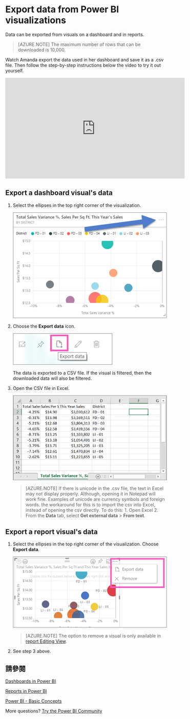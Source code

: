 <properties
   pageTitle="Export data from a visualization"
   description="Export data from a report visualization and dashboard visualization"
   services="powerbi"
   documentationCenter=""
   authors="mihart"
   manager="mblythe"
   backup=""
   editor=""
   tags=""
   featuredVideoId="jtlLGRKBvXY"
   qualityFocus="no"
   qualityDate=""/>

<tags
   ms.service="powerbi"
   ms.devlang="NA"
   ms.topic="article"
   ms.tgt_pltfrm="NA"
   ms.workload="powerbi"
   ms.date="08/25/2016"
   ms.author="mihart"/>

# Export data from Power BI visualizations
Data can be exported from visuals on a dashboard and in reports.  

>[AZURE.NOTE] The maximum number of rows that can be downloaded is 10,000.

Watch Amanda export the data used in her dashboard and save it as a .csv file. Then follow the step-by-step instructions below the video to try it out yourself.

<iframe width="560" height="315" src="https://www.youtube.com/embed/jtlLGRKBvXY?start=61" frameborder="0" allowfullscreen></iframe>

## Export a dashboard visual's data

1. Select the ellipses in the top right corner of the visualization.

    ![](media/powerbi-service-export-data/pbi-export-tile3.png)

2. Choose the  <bpt id="p1">**</bpt>Export data<ept id="p1">**</ept> icon.

    ![](media/powerbi-service-export-data/pbi_export_dash.png)

    The data is exported to a CSV file. If the visual is filtered, then the downloaded data will also be filtered.

3. Open the CSV file in Excel.

    ![](media/powerbi-service-export-data/pbi-export-to-excel.png)

    >[AZURE.NOTE] If there is unicode in the .csv file, the text in Excel may not display properly. Although, opening it in Notepad will work fine. Examples of unicode are currency symbols and foreign words. the workaround for this is to import the csv into Excel, instead of opening the csv directly. To do this: 1. Open Excel 2. From the <bpt id="p1">**</bpt>Data<ept id="p1">**</ept> tab, select <bpt id="p2">**</bpt>Get external data<ept id="p2">**</ept><ph id="ph1"> &gt; </ph><bpt id="p3">**</bpt>From text<ept id="p3">**</ept>.


## Export a report visual's data

1. Select the ellipses in the top right corner of the visualization. Choose  <bpt id="p1">**</bpt>Export data<ept id="p1">**</ept>.

    ![](media/powerbi-service-export-data/pbi_export_dialog.png)

    >[AZURE.NOTE] The option to remove a visual is only available in <bpt id="p1">[</bpt>report Editing View<ept id="p1">](powerbi-service-go-from-reading-view-to-editing-view.md)</ept>.

2. See step 3 above.

## 請參閱

[Dashboards in Power BI](powerbi-service-dashboards.md)

[Reports in Power BI](powerbi-service-reports.md)

[Power BI - Basic Concepts](powerbi-service-basic-concepts.md)

More questions? [Try the Power BI Community](http://community.powerbi.com/)
